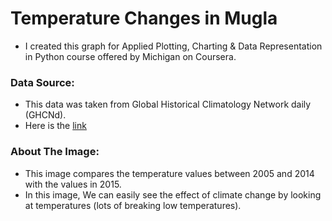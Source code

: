 # Temperature Changes in Mugla

- I created this graph for Applied Plotting, Charting & Data Representation in Python course offered by Michigan on Coursera.

### Data Source:

- This data was taken from Global Historical Climatology Network daily (GHCNd).
- Here is the [link](https://biruni.tuik.gov.tr/bolgeselistatistik/anaSayfa.do?dil=eng)

### About The Image:

- This image compares the temperature values between 2005 and 2014 with the values in 2015.
- In this image, We can easily see the effect of climate change by looking at temperatures (lots of breaking low temperatures).
